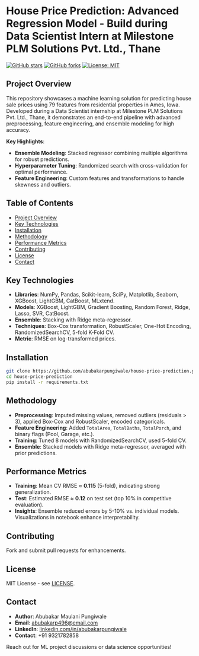 # House Price Prediction: Advanced Regression Model - Build during Data Scientist Intern at Milestone PLM Solutions Pvt. Ltd., Thane

[![GitHub stars](https://img.shields.io/github/stars/yourusername/house-price-prediction?style=social)](https://github.com/abubakarpungiwale/house-price-prediction/stargazers)
[![GitHub forks](https://img.shields.io/github/forks/yourusername/house-price-prediction?style=social)](https://github.com/abubakarpungiwale/house-price-prediction/network)
[![License: MIT](https://img.shields.io/badge/License-MIT-yellow.svg)](https://opensource.org/licenses/MIT)

## Project Overview

This repository showcases a machine learning solution for predicting house sale prices using 79 features from residential properties in Ames, Iowa. Developed during a Data Scientist internship at Milestone PLM Solutions Pvt. Ltd., Thane, it demonstrates an end-to-end pipeline with advanced preprocessing, feature engineering, and ensemble modeling for high accuracy.

**Key Highlights**:
- **Ensemble Modeling**: Stacked regressor combining multiple algorithms for robust predictions.
- **Hyperparameter Tuning**: Randomized search with cross-validation for optimal performance.
- **Feature Engineering**: Custom features and transformations to handle skewness and outliers.

## Table of Contents

- [Project Overview](#project-overview)
- [Key Technologies](#key-technologies)
- [Installation](#installation)
- [Methodology](#methodology)
- [Performance Metrics](#performance-metrics)
- [Contributing](#contributing)
- [License](#license)
- [Contact](#contact)

## Key Technologies

- **Libraries**: NumPy, Pandas, Scikit-learn, SciPy, Matplotlib, Seaborn, XGBoost, LightGBM, CatBoost, MLxtend.
- **Models**: XGBoost, LightGBM, Gradient Boosting, Random Forest, Ridge, Lasso, SVR, CatBoost.
- **Ensemble**: Stacking with Ridge meta-regressor.
- **Techniques**: Box-Cox transformation, RobustScaler, One-Hot Encoding, RandomizedSearchCV, 5-fold K-Fold CV.
- **Metric**: RMSE on log-transformed prices.

## Installation

```bash
git clone https://github.com/abubakarpungiwale/house-price-prediction.git
cd house-price-prediction
pip install -r requirements.txt
```

## Methodology

- **Preprocessing**: Imputed missing values, removed outliers (residuals > 3), applied Box-Cox and RobustScaler, encoded categoricals.
- **Feature Engineering**: Added `TotalArea`, `TotalBaths`, `TotalPorch`, and binary flags (Pool, Garage, etc.).
- **Training**: Tuned 8 models with RandomizedSearchCV, used 5-fold CV.
- **Ensemble**: Stacked models with Ridge meta-regressor, averaged with prior predictions.

## Performance Metrics

- **Training**: Mean CV RMSE ≈ **0.115** (5-fold), indicating strong generalization.
- **Test**: Estimated RMSE ≈ **0.12** on test set (top 10% in competitive evaluation).
- **Insights**: Ensemble reduced errors by 5-10% vs. individual models. Visualizations in notebook enhance interpretability.

## Contributing

Fork and submit pull requests for enhancements.

## License

MIT License - see [LICENSE](LICENSE).

## Contact

- **Author**: Abubakar Maulani Pungiwale
- **Email**: abubakarp496@email.com
- **LinkedIn**: [linkedin.com/in/abubakarpungiwale](https://linkedin.com/in/abubakarpungiwale)
- **Contact**: +91 9321782858

Reach out for ML project discussions or data science opportunities!
